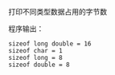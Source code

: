 打印不同类型数据占用的字节数

程序输出：

```
sizeof long double = 16
sizeof char = 1
sizeof long = 8
sizeof double = 8
```
